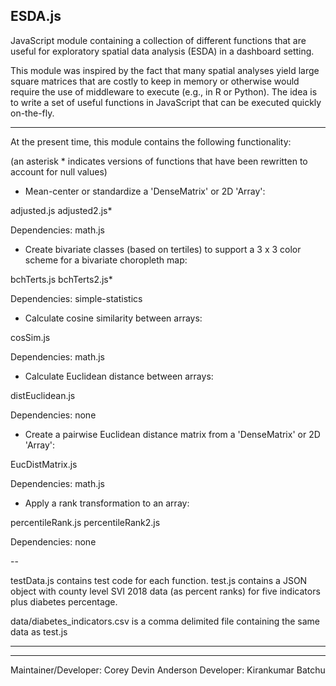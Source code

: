 ## ESDA.js

JavaScript module containing a collection of different functions that are useful for exploratory spatial data analysis (ESDA) in a dashboard setting.

This module was inspired by the fact that many spatial analyses yield large square matrices that are costly to keep in memory or otherwise would require the use of middleware to execute (e.g., in R or Python). The idea is to write a set of useful functions in JavaScript that can be executed quickly on-the-fly.

---

At the present time, this module contains the following functionality:

(an asterisk * indicates versions of functions that have been rewritten to account for null values)


* Mean-center or standardize a 'DenseMatrix' or 2D 'Array':

adjusted.js
adjusted2.js*

Dependencies: math.js


* Create bivariate classes (based on tertiles) to support a 3 x 3 color scheme for a bivariate choropleth map:

bchTerts.js
bchTerts2.js*

Dependencies: simple-statistics


* Calculate cosine similarity between arrays:

cosSim.js

Dependencies: math.js


* Calculate Euclidean distance between arrays:

distEuclidean.js

Dependencies: none


* Create a pairwise Euclidean distance matrix from a 'DenseMatrix' or 2D 'Array':

EucDistMatrix.js

Dependencies: math.js


* Apply a rank transformation to an array:

percentileRank.js
percentileRank2.js


Dependencies: none


--

testData.js contains test code for each function.
test.js contains a JSON object with county level SVI 2018 data (as percent ranks) for five indicators plus diabetes percentage.

data/diabetes_indicators.csv is a comma delimited file containing the same data as test.js


---
---

Maintainer/Developer: Corey Devin Anderson
Developer: Kirankumar Batchu






